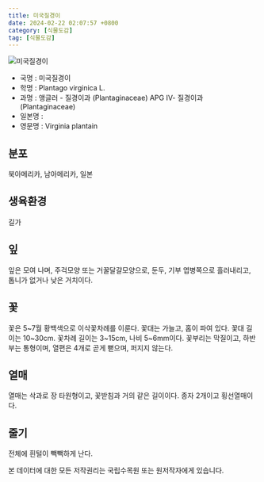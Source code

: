 ```yaml
---
title: 미국질경이
date: 2024-02-22 02:07:57 +0800
category: [식물도감]
tag: [식물도감]
---
```




![미국질경이](/fileUpload/plants/basic/Plantaginaceae/Plantago/2465/2465_1_th2.jpg)
- 국명 : 미국질경이
- 학명 : Plantago virginica L.
- 과명 : 앵글러 - 질경이과 (Plantaginaceae) APG Ⅳ- 질경이과 (Plantaginaceae)
- 일본명 : 
- 영문명 : Virginia plantain


## 분포
북아메리카, 남아메리카, 일본 
## 생육환경
길가
## 잎
잎은 모여 나며, 주걱모양 또는 거꿀달걀모양으로, 둔두, 기부 엽병쪽으로 흘러내리고, 톱니가 없거나 낮은 거치이다. 
## 꽃
꽃은 5~7월 황백색으로 이삭꽃차례를 이룬다. 꽃대는 가늘고, 홈이 파여 있다. 꽃대 길이는 10~30cm. 꽃차례 길이는 3~15cm, 나비 5~6mm이다. 꽃부리는 막질이고, 하반부는 통형이며, 열편은 4개로 곧게 뻗으며, 퍼지지 않는다.
## 열매
열매는 삭과로 장 타원형이고, 꽃받침과 거의 같은 길이이다. 종자 2개이고 횡선열매이다. 
## 줄기
전체에 흰털이 빽빽하게 난다.






본 데이터에 대한 모든 저작권리는 국립수목원 또는 원저작자에게 있습니다.
